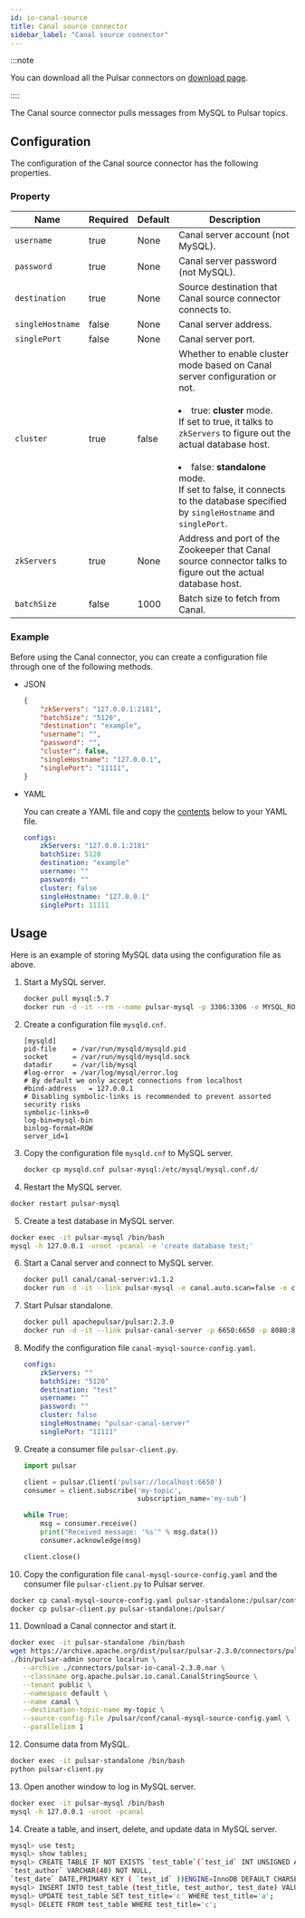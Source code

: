 ```yaml
---
id: io-canal-source
title: Canal source connector
sidebar_label: "Canal source connector"
---
```


:::note

You can download all the Pulsar connectors on [download page](pathname:///download).

::::

The Canal source connector pulls messages from MySQL to Pulsar topics.

## Configuration

The configuration of the Canal source connector has the following properties.

### Property

| Name | Required | Default | Description |
|------|----------|---------|-------------|
| `username` | true | None | Canal server account (not MySQL).|
| `password` | true | None | Canal server password (not MySQL). |
|`destination`|true|None|Source destination that Canal source connector connects to.
| `singleHostname` | false | None | Canal server address.|
| `singlePort` | false | None | Canal server port.|
| `cluster` | true | false | Whether to enable cluster mode based on Canal server configuration or not.<br /><br /><li>true: **cluster** mode.<br />If set to true, it talks to `zkServers` to figure out the actual database host.<br /><br /></li><li>false: **standalone** mode.<br />If set to false, it connects to the database specified by `singleHostname` and `singlePort`. </li>|
| `zkServers` | true | None | Address and port of the Zookeeper that Canal source connector talks to figure out the actual database host.|
| `batchSize` | false | 1000 | Batch size to fetch from Canal. |

### Example

Before using the Canal connector, you can create a configuration file through one of the following methods.

* JSON

  ```json
  {
      "zkServers": "127.0.0.1:2181",
      "batchSize": "5120",
      "destination": "example",
      "username": "",
      "password": "",
      "cluster": false,
      "singleHostname": "127.0.0.1",
      "singlePort": "11111",
  }
  ```

* YAML

  You can create a YAML file and copy the [contents](https://github.com/apache/pulsar/blob/master/pulsar-io/canal/src/main/resources/canal-mysql-source-config.yaml) below to your YAML file.

  ```yaml
  configs:
      zkServers: "127.0.0.1:2181"
      batchSize: 5120
      destination: "example"
      username: ""
      password: ""
      cluster: false
      singleHostname: "127.0.0.1"
      singlePort: 11111
  ```

## Usage

Here is an example of storing MySQL data using the configuration file as above.

1. Start a MySQL server.

   ```bash
   docker pull mysql:5.7
   docker run -d -it --rm --name pulsar-mysql -p 3306:3306 -e MYSQL_ROOT_PASSWORD=canal -e MYSQL_USER=mysqluser -e MYSQL_PASSWORD=mysqlpw mysql:5.7
   ```

2. Create a configuration file `mysqld.cnf`.

   ```properties
   [mysqld]
   pid-file    = /var/run/mysqld/mysqld.pid
   socket      = /var/run/mysqld/mysqld.sock
   datadir     = /var/lib/mysql
   #log-error  = /var/log/mysql/error.log
   # By default we only accept connections from localhost
   #bind-address   = 127.0.0.1
   # Disabling symbolic-links is recommended to prevent assorted security risks
   symbolic-links=0
   log-bin=mysql-bin
   binlog-format=ROW
   server_id=1
   ```

3. Copy the configuration file `mysqld.cnf` to MySQL server.

   ```bash
   docker cp mysqld.cnf pulsar-mysql:/etc/mysql/mysql.conf.d/
   ```

4.  Restart the MySQL server.

   ```bash
   docker restart pulsar-mysql
   ```

5.  Create a test database in MySQL server.

   ```bash
   docker exec -it pulsar-mysql /bin/bash
   mysql -h 127.0.0.1 -uroot -pcanal -e 'create database test;'
   ```

6. Start a Canal server and connect to MySQL server.

   ```bash
   docker pull canal/canal-server:v1.1.2
   docker run -d -it --link pulsar-mysql -e canal.auto.scan=false -e canal.destinations=test -e canal.instance.master.address=pulsar-mysql:3306 -e canal.instance.dbUsername=root -e canal.instance.dbPassword=canal -e canal.instance.connectionCharset=UTF-8 -e canal.instance.tsdb.enable=true -e canal.instance.gtidon=false --name=pulsar-canal-server -p 8000:8000 -p 2222:2222 -p 11111:11111 -p 11112:11112 -m 4096m canal/canal-server:v1.1.2
   ```

7. Start Pulsar standalone.

   ```bash
   docker pull apachepulsar/pulsar:2.3.0
   docker run -d -it --link pulsar-canal-server -p 6650:6650 -p 8080:8080 -v $PWD/data:/pulsar/data --name pulsar-standalone apachepulsar/pulsar:2.3.0 bin/pulsar standalone
   ```

8. Modify the configuration file `canal-mysql-source-config.yaml`.

   ```yaml
   configs:
       zkServers: ""
       batchSize: "5120"
       destination: "test"
       username: ""
       password: ""
       cluster: false
       singleHostname: "pulsar-canal-server"
       singlePort: "11111"
   ```

9. Create a consumer file `pulsar-client.py`.

   ```python
   import pulsar

   client = pulsar.Client('pulsar://localhost:6650')
   consumer = client.subscribe('my-topic',
                               subscription_name='my-sub')

   while True:
       msg = consumer.receive()
       print("Received message: '%s'" % msg.data())
       consumer.acknowledge(msg)

   client.close()
   ```

10. Copy the configuration file `canal-mysql-source-config.yaml` and the consumer file  `pulsar-client.py` to Pulsar server.

   ```bash
   docker cp canal-mysql-source-config.yaml pulsar-standalone:/pulsar/conf/
   docker cp pulsar-client.py pulsar-standalone:/pulsar/
   ```

11. Download a Canal connector and start it.

   ```bash
   docker exec -it pulsar-standalone /bin/bash
   wget https://archive.apache.org/dist/pulsar/pulsar-2.3.0/connectors/pulsar-io-canal-2.3.0.nar -P connectors
   ./bin/pulsar-admin source localrun \
      --archive ./connectors/pulsar-io-canal-2.3.0.nar \
      --classname org.apache.pulsar.io.canal.CanalStringSource \
      --tenant public \
      --namespace default \
      --name canal \
      --destination-topic-name my-topic \
      --source-config-file /pulsar/conf/canal-mysql-source-config.yaml \
      --parallelism 1
   ```

12. Consume data from MySQL.

   ```bash
   docker exec -it pulsar-standalone /bin/bash
   python pulsar-client.py
   ```

13. Open another window to log in MySQL server.

   ```bash
   docker exec -it pulsar-mysql /bin/bash
   mysql -h 127.0.0.1 -uroot -pcanal
   ```

14. Create a table, and insert, delete, and update data in MySQL server.

   ```bash
   mysql> use test;
   mysql> show tables;
   mysql> CREATE TABLE IF NOT EXISTS `test_table`(`test_id` INT UNSIGNED AUTO_INCREMENT,`test_title` VARCHAR(100) NOT NULL,
   `test_author` VARCHAR(40) NOT NULL,
   `test_date` DATE,PRIMARY KEY ( `test_id` ))ENGINE=InnoDB DEFAULT CHARSET=utf8;
   mysql> INSERT INTO test_table (test_title, test_author, test_date) VALUES("a", "b", NOW());
   mysql> UPDATE test_table SET test_title='c' WHERE test_title='a';
   mysql> DELETE FROM test_table WHERE test_title='c';
   ```

